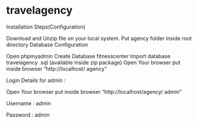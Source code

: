# travelagency

Installation Steps(Configuration)

Download and Unzip file on your local system.
Put agency folder inside root directory
Database Configuration

Open phpmyadmin Create Database fitnesscenter Import database travelagency .sql (available inside zip package) Open Your browser put inside browser “http://localhost/ agency”

Login Details for admin :

Open Your browser put inside browser “http://localhost/agency/ admin”

Username : admin

Password : admin
